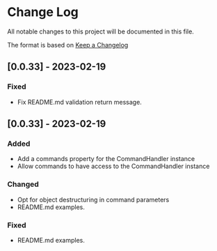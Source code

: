 # Change Log

All notable changes to this project will be documented in this file.

The format is based on [Keep a Changelog](http://keepachangelog.com/)

## [0.0.33] - 2023-02-19

### Fixed

- Fix README.md validation return message.

## [0.0.33] - 2023-02-19

### Added

- Add a commands property for the CommandHandler instance
- Allow commands to have access to the CommandHandler instance

### Changed

- Opt for object destructuring in command parameters
- README.md examples.

### Fixed

- README.md examples.
